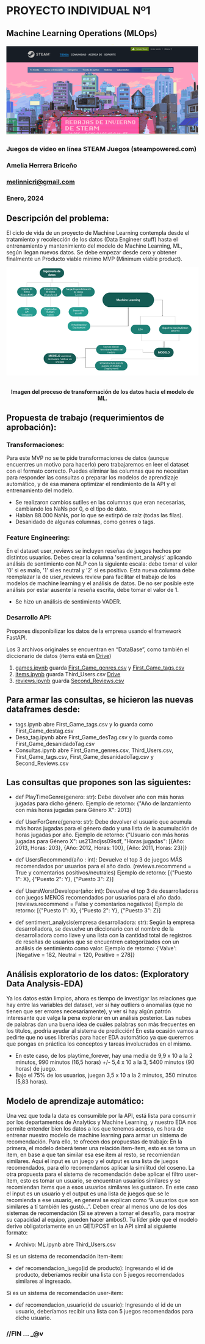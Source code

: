# PROYECTO INDIVIDUAL Nº1
## Machine Learning Operations (MLOps)

<p align="center"><img src="https://github.com/melinnicri/1erProyecto/blob/main/images/Steam.png"></p>


### Juegos de video en línea STEAM Juegos (steampowered.com)

### Amelia Herrera Briceño
### melinnicri@gmail.com
### Enero, 2024



## Descripción del problema: 
El ciclo de vida de un proyecto de Machine Learning contempla desde el tratamiento y recolección de los datos (Data Engineer stuff) hasta el entrenamiento y mantenimiento del modelo de Machine Learning, ML, según llegan nuevos datos.
Se debe empezar desde cero y obtener finalmente un Producto viable mínimo MVP (Minimum viable product).



<p align="center"><img src="https://github.com/melinnicri/1erProyecto/blob/main/images/DiagramaConceptualDelFlujoDeProcesos.png"></p>
<p align="center"><br/><b>Imagen del proceso de transformación de los datos hacia el modelo de ML.</b></span></p>


## Propuesta de trabajo (requerimientos de aprobación):
### Transformaciones:
Para este MVP no se te pide transformaciones de datos (aunque encuentres un motivo para hacerlo) pero trabajaremos en leer el dataset con el formato correcto. Puedes eliminar las columnas que no necesitan para responder las consultas o preparar los modelos de aprendizaje automático, y de esa manera optimizar el rendimiento de la API y el entrenamiento del modelo.

- Se realizaron cambios sutiles en las columnas que eran necesarias, cambiando los NaNs por 0, o el tipo de dato.
- Habían 88.000 NaNs, por lo que se extirpó de raíz (todas las filas).
- Desanidado de algunas columnas, como genres o tags.

### Feature Engineering:
En el dataset user_reviews se incluyen reseñas de juegos hechos por distintos usuarios. Debes crear la columna 'sentiment_analysis' aplicando análisis de sentimiento con NLP con la siguiente escala: debe tomar el valor '0' si es malo, '1' si es neutral y '2' si es positivo. Esta nueva columna debe reemplazar la de user_reviews.review para facilitar el trabajo de los modelos de machine learning y el análisis de datos. De no ser posible este análisis por estar ausente la reseña escrita, debe tomar el valor de 1.

- Se hizo un análisis de sentimiento VADER.

### Desarrollo API:
Propones disponibilizar los datos de la empresa usando el framework FastAPI.

Los 3 archivos originales se encuentran en “DataBase”, como también el diccionario de datos (items está en [Drive](https://drive.google.com/file/d/1RjeZFwJ00dQ1Kt99STR8KOYtnTTyVqkj/view?usp=drive_link))
1) [games.ipynb]([https://github.com/melinnicri/1erProyecto/blob/main/games.ipynb]) guarda [First_Game_genres.csv]([https://github.com/melinnicri/1erProyecto/blob/main/First_Game_genres.csv]) y [First_Game_tags.csv]([https://github.com/melinnicri/1erProyecto/blob/main/First_Game_tags.csv])
2) [items.ipynb]([https://github.com/melinnicri/1erProyecto/blob/main/items.ipynb]) guarda Third_Users.csv [Drive](https://drive.google.com/drive/folders/1by8sjGzQGZSmVgVA7kMcuJH0QTlOE2kt?usp=drive_link)
3) [reviews.ipynb]([https://github.com/melinnicri/1erProyecto/blob/main/reviews.ipynb]) guarda [Second_Reviews.csv]([https://github.com/melinnicri/1erProyecto/blob/main/Second_Reviews.csv])

## Para armar las consultas, se hicieron las nuevas dataframes desde:
- tags.ipynb abre First_Game_tags.csv y lo guarda como First_Game_destag.csv
- Desa_tag.ipynb abre First_Game_desTag.csv y lo guarda como First_Game_desanidadoTag.csv
- Consultas.ipynb abre First_Game_genres.csv, Third_Users.csv, First_Game_tags.csv, First_Game_desanidadoTag.csv y Second_Reviews.csv

## Las consultas que propones son las siguientes:
- def PlayTimeGenre(genero: str): Debe devolver año con más horas jugadas para dicho género.
Ejemplo de retorno: {"Año de lanzamiento con más horas jugadas para Género X": 2013}

- def UserForGenre(genero: str): Debe devolver el usuario que acumula más horas jugadas para el género dado y una lista de la acumulación de horas jugadas por año.
Ejemplo de retorno: {"Usuario con más horas jugadas para Género X": us213ndjss09sdf, "Horas jugadas": [{Año: 2013, Horas: 203}, {Año: 2012, Horas: 100}, {Año: 2011, Horas: 23}]}

- def UsersRecommend(año : int): Devuelve el top 3 de juegos MÁS recomendados por usuarios para el año dado. (reviews.recommend = True y comentarios positivos/neutrales)
Ejemplo de retorno: [{"Puesto 1": X}, {"Puesto 2": Y}, {"Puesto 3": Z}]

- def UsersWorstDeveloper(año: int): Devuelve el top 3 de desarrolladoras con juegos MENOS recomendados por usuarios para el año dado. (reviews.recommend = False y comentarios negativos)
Ejemplo de retorno: [{"Puesto 1": X}, {"Puesto 2": Y}, {"Puesto 3": Z}]

- def sentiment_analysis(empresa desarrolladora: str): Según la empresa desarrolladora, se devuelve un diccionario con el nombre de la desarrolladora como llave y una lista con la cantidad total de registros de reseñas de usuarios que se encuentren categorizados con un análisis de sentimiento como valor.
Ejemplo de retorno: {'Valve': [Negative = 182, Neutral = 120, Positive = 278]}

## Análisis exploratorio de los datos: (Exploratory Data Analysis-EDA)
Ya los datos están limpios, ahora es tiempo de investigar las relaciones que hay entre las variables del dataset, ver si hay outliers o anomalías (que no tienen que ser errores necesariamente), y ver si hay algún patrón interesante que valga la pena explorar en un análisis posterior. Las nubes de palabras dan una buena idea de cuáles palabras son más frecuentes en los títulos, ¡podría ayudar al sistema de predicción! En esta ocasión vamos a pedirte que no uses librerías para hacer EDA automático ya que queremos que pongas en práctica los conceptos y tareas involucrados en el mismo.

- En este caso, de los playtime_forever, hay una media de 9,9 x 10 a la 2 minutos, 990 minutos (16,5 horas) +/- 5,4 x 10 a la 3, 5400 minutos (90 horas) de juego.
- Bajo el 75% de los usuarios, juegan 3,5 x 10 a la 2 minutos, 350 minutos (5,83 horas).

## Modelo de aprendizaje automático:
Una vez que toda la data es consumible por la API, está lista para consumir por los departamentos de Analytics y Machine Learning, y nuestro EDA nos permite entender bien los datos a los que tenemos acceso, es hora de entrenar nuestro modelo de machine learning para armar un sistema de recomendación. Para ello, te ofrecen dos propuestas de trabajo: En la primera, el modelo deberá tener una relación ítem-ítem, esto es se toma un item, en base a que tan similar esa ese ítem al resto, se recomiendan similares. Aquí el input es un juego y el output es una lista de juegos recomendados, para ello recomendamos aplicar la similitud del coseno. La otra propuesta para el sistema de recomendación debe aplicar el filtro user-item, esto es tomar un usuario, se encuentran usuarios similares y se recomiendan ítems que a esos usuarios similares les gustaron. En este caso el input es un usuario y el output es una lista de juegos que se le recomienda a ese usuario, en general se explican como “A usuarios que son similares a tí también les gustó…”. Deben crear al menos uno de los dos sistemas de recomendación (Si se atreven a tomar el desafío, para mostrar su capacidad al equipo, ¡pueden hacer ambos!). Tu líder pide que el modelo derive obligatoriamente en un GET/POST en la API símil al siguiente formato:

- Archivo: ML.ipynb abre Third_Users.csv

Si es un sistema de recomendación item-item:
- def recomendacion_juego(id de producto): Ingresando el id de producto, deberíamos recibir una lista con 5 juegos recomendados similares al ingresado. 

Si es un sistema de recomendación user-item:
- def recomendacion_usuario(id de usuario): Ingresando el id de un usuario, deberíamos recibir una lista con 5 juegos recomendados para dicho usuario.
### //FIN … _@v ###
